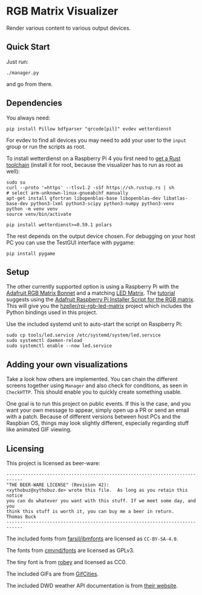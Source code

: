 # RGB Matrix Visualizer

Render various content to various output devices.

## Quick Start

Just run:

    ./manager.py

and go from there.

## Dependencies

You always need:

    pip install Pillow bdfparser "qrcode[pil]" evdev wetterdienst

For evdev to find all devices you may need to add your user to the `input` group or run the scripts as root.

To install wetterdienst on a Raspberry Pi 4 you first need to [get a Rust toolchain](https://rustup.rs/) (install it for root, because the visualizer has to run as root as well):

    sudo su
    curl --proto '=https' --tlsv1.2 -sSf https://sh.rustup.rs | sh
    # select arm-unknown-linux-gnueabihf manually
    apt-get install gfortran libopenblas-base libopenblas-dev libatlas-base-dev python3-lxml python3-scipy python3-numpy python3-venv
    python -m venv venv
    source venv/bin/activate

    pip install wetterdienst>=0.59.1 polars

The rest depends on the output device chosen.
For debugging on your host PC you can use the TestGUI interface with pygame:

    pip install pygame

## Setup

The other currently supported option is using a Raspberry Pi with the [Adafruit RGB Matrix Bonnet](https://shop.pimoroni.com/products/adafruit-rgb-matrix-bonnet-for-raspberry-pi?variant=2257849155594) and a matching [LED Matrix](https://shop.pimoroni.com/products/rgb-led-matrix-panel?variant=35962488650).
The [tutorial](https://learn.adafruit.com/adafruit-rgb-matrix-bonnet-for-raspberry-pi/driving-matrices) suggests using the [Adafruit Raspberry Pi Installer Script for the RGB matrix](https://github.com/adafruit/Raspberry-Pi-Installer-Scripts/blob/339cccfbdd8b503b53186176ff96bead9a13a2f5/rgb-matrix.sh).
This will give you the [hzeller/rpi-rgb-led-matrix](https://github.com/hzeller/rpi-rgb-led-matrix) project which includes the Python bindings used in this project.

Use the included systemd unit to auto-start the script on Raspberry Pi:

    sudo cp tools/led.service /etc/systemd/system/led.service
    sudo systemctl daemon-reload
    sudo systemctl enable --now led.service

## Adding your own visualizations

Take a look how others are implemented.
You can chain the different screens together using `Manager` and also check for conditions, as seen in `CheckHTTP`.
This should enable you to quickly create something usable.

One goal is to run this project on public events.
If this is the case, and you want your own message to appear, simply open up a PR or send an email with a patch.
Because of different versions between host PCs and the Raspbian OS, things may look slightly different, especially regarding stuff like animated GIF viewing.

## Licensing

This project is licensed as beer-ware:

    ----------------------------------------------------------------------------
    "THE BEER-WARE LICENSE" (Revision 42):
    <xythobuz@xythobuz.de> wrote this file.  As long as you retain this notice
    you can do whatever you want with this stuff. If we meet some day, and you
    think this stuff is worth it, you can buy me a beer in return.   Thomas Buck
    ----------------------------------------------------------------------------

The included fonts from [farsil/ibmfonts](https://github.com/farsil/ibmfonts) are licensed as `CC-BY-SA-4.0`.

The fonts from [cmvnd/fonts](https://github.com/cmvnd/fonts) are licensed as GPLv3.

The tiny font is from [robey](https://robey.lag.net/2010/01/23/tiny-monospace-font.html) and licensed as CC0.

The included GIFs are from [GifCities](https://gifcities.org/?q=32).

The included DWD weather API documentation is from [their website](https://www.dwd.de/DE/leistungen/opendata/hilfe.html).
